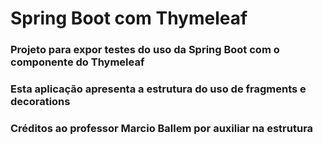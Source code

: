 # Spring Boot com Thymeleaf 

### Projeto para expor testes do uso da Spring Boot com o componente do Thymeleaf
### Esta aplicação apresenta a estrutura do uso de fragments e decorations

### Créditos ao professor Marcio Ballem por auxiliar na estrutura